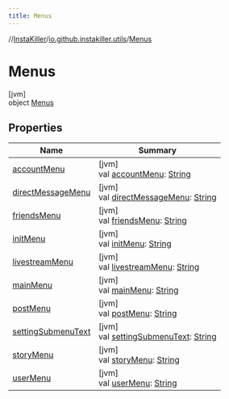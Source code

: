 ```yaml
---
title: Menus
---
```

//[InstaKiller](../../../index.html)/[io.github.instakiller.utils](../index.html)/[Menus](index.html)



# Menus



[jvm]\
object [Menus](index.html)



## Properties


| Name | Summary |
|---|---|
| [accountMenu](account-menu.html) | [jvm]<br>val [accountMenu](account-menu.html): [String](https://kotlinlang.org/api/latest/jvm/stdlib/kotlin/-string/index.html) |
| [directMessageMenu](direct-message-menu.html) | [jvm]<br>val [directMessageMenu](direct-message-menu.html): [String](https://kotlinlang.org/api/latest/jvm/stdlib/kotlin/-string/index.html) |
| [friendsMenu](friends-menu.html) | [jvm]<br>val [friendsMenu](friends-menu.html): [String](https://kotlinlang.org/api/latest/jvm/stdlib/kotlin/-string/index.html) |
| [initMenu](init-menu.html) | [jvm]<br>val [initMenu](init-menu.html): [String](https://kotlinlang.org/api/latest/jvm/stdlib/kotlin/-string/index.html) |
| [livestreamMenu](livestream-menu.html) | [jvm]<br>val [livestreamMenu](livestream-menu.html): [String](https://kotlinlang.org/api/latest/jvm/stdlib/kotlin/-string/index.html) |
| [mainMenu](main-menu.html) | [jvm]<br>val [mainMenu](main-menu.html): [String](https://kotlinlang.org/api/latest/jvm/stdlib/kotlin/-string/index.html) |
| [postMenu](post-menu.html) | [jvm]<br>val [postMenu](post-menu.html): [String](https://kotlinlang.org/api/latest/jvm/stdlib/kotlin/-string/index.html) |
| [settingSubmenuText](setting-submenu-text.html) | [jvm]<br>val [settingSubmenuText](setting-submenu-text.html): [String](https://kotlinlang.org/api/latest/jvm/stdlib/kotlin/-string/index.html) |
| [storyMenu](story-menu.html) | [jvm]<br>val [storyMenu](story-menu.html): [String](https://kotlinlang.org/api/latest/jvm/stdlib/kotlin/-string/index.html) |
| [userMenu](user-menu.html) | [jvm]<br>val [userMenu](user-menu.html): [String](https://kotlinlang.org/api/latest/jvm/stdlib/kotlin/-string/index.html) |

